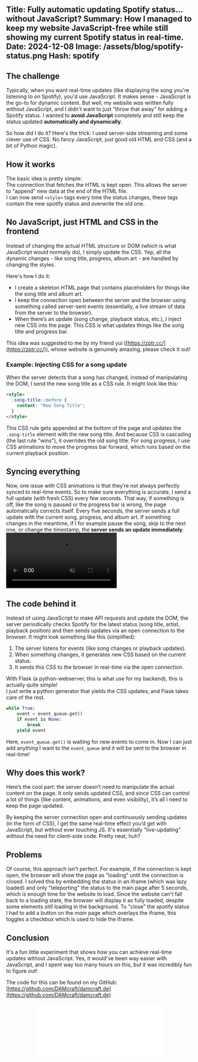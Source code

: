 Title: Fully automatic updating Spotify status... without JavaScript?
Summary: How I managed to keep my website JavaScript-free while still showing my current Spotify status in real-time.
Date: 2024-12-08
Image: /assets/blog/spotify-status.png
Hash: spotify
---------
## The challenge

Typically, when you want real-time updates (like displaying the song you're listening to on Spotify), 
you'd use JavaScript. It makes sense - JavaScript is the go-to for dynamic content. 
But well, my website *was* written fully without JavaScript, and I didn't want to just "throw that away" for adding a Spotify status.
I wanted to **avoid JavaScript** completely and still keep the status updated **automatically and dynamically**.

So how did I do it? Here's the trick: 
I used server-side streaming and some clever use of CSS. No fancy JavaScript, just good old HTML and CSS (and a bit of Python magic).

## How it works
The basic idea is pretty simple:  
The connection that fetches the HTML is kept open. This allows the server to "append" new data at the end of the HTML file.  
I can now send `<style>` tags every time the status changes, these tags contain the new spotify status and overwrite the old one.  

## No JavaScript, just HTML and CSS in the frontend
Instead of changing the actual HTML structure or DOM (which is what JavaScript would normally do), I simply update the CSS. 
Yep, all the dynamic changes - like song title, progress, album art - are handled by changing the styles.

Here's how I do it:
<ul>
    <li> I create a skeleton HTML page that contains placeholders for things like the song title and album art.</li>
    <li> I keep the connection open between the server and the browser using something called server-sent events (essentially, a live stream of data from the server to the browser).</li>
    <li> When there’s an update (song change, playback status, etc.), I inject new CSS into the page. This CSS is what updates things like the song title and progress bar.</li>
</ul>

This idea was suggested to me by my friend yui ([https://zptr.cc/](https://zptr.cc/)), 
whose website is genuinely amazing, please check it out!

### Example: Injecting CSS for a song update
When the server detects that a song has changed, instead of manipulating the DOM, I send the new song title as a CSS rule. It might look like this:
```html
<style>
  .song-title::before {
    content: "New Song Title";
  }
</style>
```
This CSS rule gets appended at the bottom of the page and updates the `.song-title` element with the new song title. 
And because CSS is cascading (the last rule "wins"), it overrides the old song title.
For song progress, I use CSS animations to move the progress bar forward, which runs based on the current playback position.

## Syncing everything
Now, one issue with CSS animations is that they’re not always perfectly synced to real-time events. 
So to make sure everything is accurate, I send a full update (with fresh CSS) every few seconds. 
That way, if something is off, like the song is paused or the progress bar is wrong, the page automatically corrects itself.
Every five seconds, the server sends a full update with the current song, progress, and album art. 
If something changes in the meantime, if I for example pause the song, skip to the next one, or change the timestamp, the **server sends an update immediately**.
<video src="/assets/blog/spotify-playing.mp4" autoplay loop muted></video>

## The code behind it
Instead of using JavaScript to make API requests and update the DOM, the server periodically checks Spotify for the latest status (song title, artist, playback position) and then sends updates via an open connection to the browser. It might look something like this (simplified):

1. The server listens for events (like song changes or playback updates). 
2. When something changes, it generates new CSS based on the current status. 
3. It sends this CSS to the browser in real-time via the open connection.

With Flask (a python-webserver, this is what use for my backend), this is actually quite simple!  
I just write a python generator that yields the CSS updates, and Flask takes care of the rest.
```python
while True:
    event = event_queue.get()
    if event is None:
        break
    yield event
```
Here, `event_queue.get()` is waiting for new events to come in.
Now I can just add anything I want to the `event_queue` and it will be sent to the browser in real-time!

## Why does this work?
Here’s the cool part: the server doesn’t need to manipulate the actual content on the page. 
It only sends updated CSS, and since CSS can control a lot of things (like content, animations, and even visibility), it’s all I need to keep the page updated.

By keeping the server connection open and continuously sending updates (in the form of CSS), I get the same real-time effect you’d get with JavaScript, but without ever touching JS. 
It's essentially "live-updating" without the need for client-side code. Pretty neat, huh?

## Problems 
Of course, this approach isn't perfect.
For example, if the connection is kept open, the browser will show the page as "loading" until the connection is closed.
I solved this by embedding the status in an iframe (which was lazy loaded) and only "teleporting" the status to the main page after 5 seconds,
which is enough time for the website to load. Since the website can't fall back to a loading state,
the browser will display it as fully loaded, despite some elements *still* loading in the background.
To "close" the spotify status I had to add a button on the *main* page which overlays the iframe, this toggles a checkbox which is used to hide the iframe.

## Conclusion
It's a fun little experiment that shows how you can achieve real-time updates without JavaScript.
Yes, it would've been way easier with JavaScript, and I spent way too many hours on this, *but* it was incredibly fun to figure out!  
    
The code for this can be found on my GitHub:
[https://github.com/DAMcraft/damcraft.de](https://github.com/DAMcraft/damcraft.de)

<div class="listening-wrapper">
    <iframe loading="lazy" class="listening-to" src="/listening_to"></iframe>
</div>

<style>
.listening-to {
    border: none;
    background: none;
    width: 350px;
    height: 140px;
}
.listening-wrapper {
    margin-top: 20px;
    vertical-align: middle;
    display: flex;
    justify-content: center;
}
</style>